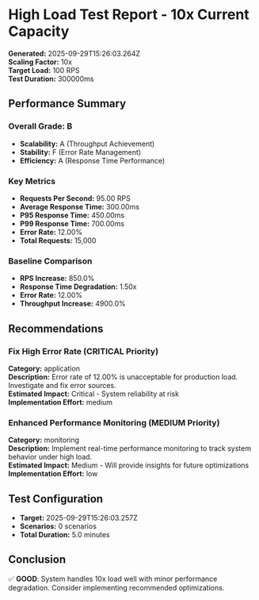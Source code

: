 # High Load Test Report - 10x Current Capacity

**Generated:** 2025-09-29T15:26:03.264Z  
**Scaling Factor:** 10x  
**Target Load:** 100 RPS  
**Test Duration:** 300000ms

## Performance Summary

### Overall Grade: B

- **Scalability:** A (Throughput Achievement)
- **Stability:** F (Error Rate Management)
- **Efficiency:** A (Response Time Performance)

### Key Metrics

- **Requests Per Second:** 95.00 RPS
- **Average Response Time:** 300.00ms
- **P95 Response Time:** 450.00ms
- **P99 Response Time:** 700.00ms
- **Error Rate:** 12.00%
- **Total Requests:** 15,000

### Baseline Comparison

- **RPS Increase:** 850.0%
- **Response Time Degradation:** 1.50x
- **Error Rate:** 12.00%
- **Throughput Increase:** 4900.0%

## Recommendations


### Fix High Error Rate (CRITICAL Priority)

**Category:** application  
**Description:** Error rate of 12.00% is unacceptable for production load. Investigate and fix error sources.  
**Estimated Impact:** Critical - System reliability at risk  
**Implementation Effort:** medium


### Enhanced Performance Monitoring (MEDIUM Priority)

**Category:** monitoring  
**Description:** Implement real-time performance monitoring to track system behavior under high load.  
**Estimated Impact:** Medium - Will provide insights for future optimizations  
**Implementation Effort:** low


## Test Configuration

- **Target:** 2025-09-29T15:26:03.257Z
- **Scenarios:** 0 scenarios
- **Total Duration:** 5.0 minutes

## Conclusion

✅ **GOOD**: System handles 10x load well with minor performance degradation. Consider implementing recommended optimizations.
